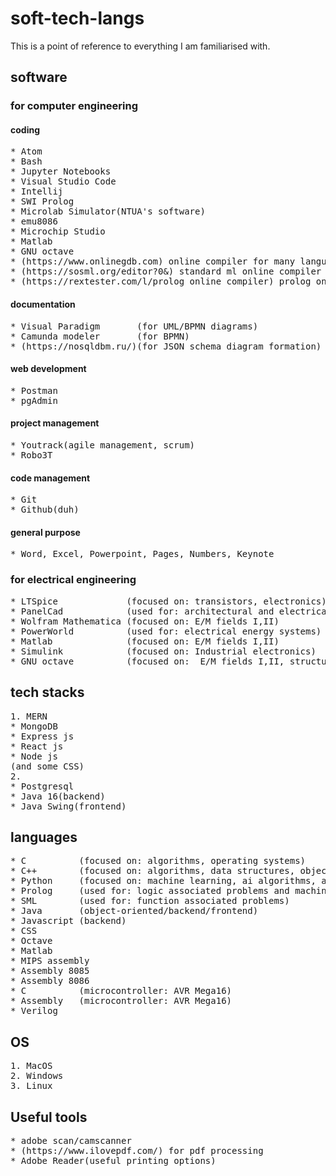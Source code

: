 # soft-tech-langs  
This is a point of reference to everything I am familiarised with.  

## software  
### for computer engineering 
#### coding
<pre>
* Atom
* Bash
* Jupyter Notebooks
* Visual Studio Code
* Intellij
* SWI Prolog
* Microlab Simulator(NTUA's software)
* emu8086
* Microchip Studio
* Matlab
* GNU octave 
* (https://www.onlinegdb.com) online compiler for many languages
* (https://sosml.org/editor?0&) standard ml online compiler
* (https://rextester.com/l/prolog_online_compiler) prolog online compiler
</pre>
#### documentation
<pre>
* Visual Paradigm       (for UML/BPMN diagrams)
* Camunda modeler       (for BPMN)
* (https://nosqldbm.ru/)(for JSON schema diagram formation)
</pre>
#### web development
<pre>
* Postman
* pgAdmin
</pre>
#### project management
<pre>
* Youtrack(agile management, scrum)
* Robo3T
</pre>
#### code management
<pre>
* Git
* Github(duh)
</pre>

#### general purpose
<pre>
* Word, Excel, Powerpoint, Pages, Numbers, Keynote
</pre>

### for electrical engineering  
<pre>
* LTSpice             (focused on: transistors, electronics)
* PanelCad            (used for: architectural and electrical design)
* Wolfram Mathematica (focused on: E/M fields I,II)
* PowerWorld          (used for: electrical energy systems)
* Matlab              (focused on: E/M fields I,II)
* Simulink            (focused on: Industrial electronics)
* GNU octave          (focused on:  E/M fields I,II, structure and electricαλ properties of materials)
</pre>

## tech stacks 
<pre>
1. MERN
* MongoDB
* Express js
* React js
* Node js
(and some CSS)
2. 
* Postgresql
* Java 16(backend)
* Java Swing(frontend)
</pre>

## languages 
<pre>
* C          (focused on: algorithms, operating systems)
* C++        (focused on: algorithms, data structures, object orientation, advanced programming techniques)
* Python     (focused on: machine learning, ai algorithms, algorithms, scripts, data processing)
* Prolog     (used for: logic associated problems and machine learning)
* SML        (used for: function associated problems)
* Java       (object-oriented/backend/frontend)
* Javascript (backend)
* CSS
* Octave
* Matlab
* MIPS assembly
* Assembly 8085
* Assembly 8086
* C          (microcontroller: AVR Mega16)
* Assembly   (microcontroller: AVR Mega16)
* Verilog
</pre>

## OS
<pre>
1. MacOS
2. Windows
3. Linux
</pre>

## Useful tools
<pre>
* adobe scan/camscanner
* (https://www.ilovepdf.com/) for pdf processing
* Adobe Reader(useful printing options)
</pre>
